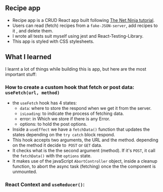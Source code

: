## Recipe app
- Recipe app is a CRUD React app built following [The Net Ninja tutorial](https://www.udemy.com/course/build-web-apps-with-react-firebase/).
- Users can read (fetch) recipes from a `fake-JSON-server`, add recipes to it , and delete them.
- I wrote all tests suit myself using jest and React-Testing-Library.
- This app is styled with CSS stylesheets.
## What I learned
I learnt a lot of things while building this is app, but here are the most important stuff:
### How to create a custom hook that fetch or post data: `useFetch(url, method)`
- the `useFetch` hook has 4 states: 
  - `data`: where to store the respond when we get it from the server.
  - `isLoading`: to indicate the process of fetching data.
  - error: in Which we store if there is any Error.
  - options: to hold the post options.
- Inside a `useEffect` we have a `fetchData()` function that updates the states depending on the `try catch` block respond.
- This hook accepts two arguments, the URL and the method. depending on the method it decide to` POST` or `GET` data.
- It checks what is the the second argument (method). If it's `POST`, it call the `fetchData()` with the `options` state.
- It makes use of the javaScript `AbortController` object, inside a cleanup function, to abort the async task (fetching) once the the component is unmounted.
### React Context and `useReducer()`:
